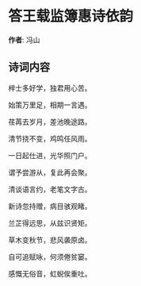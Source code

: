 # 答王载监簿惠诗依韵

**作者**: 冯山

## 诗词内容

梓士多好学，独君用心苦。

始策万里足，相期一言遇。

荏苒去岁月，差池晚途路。

清节挠不变，鸡鸣任风雨。

一日起仕进，光华照门户。

谓予尝游从，复此再会聚。

清谈语言约，老笔文字古。

新诗忽持赠，病目骇观睹。

兰芷得远思，从兹识贤矩。

草木变秋节，悲风袭原卤。

自可追赋咏，何须倦贫窭。

感慨无俗音，虹蜺俟重吐。

